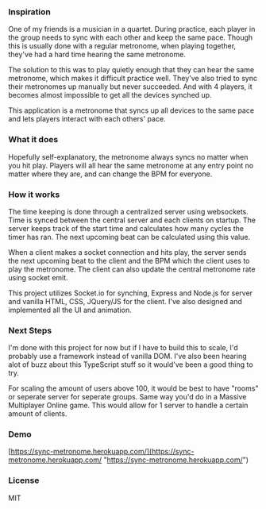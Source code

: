 ### Inspiration
One of my friends is a musician in a quartet. During practice, each player in the group needs to sync with each other and keep the same pace. Though this is usually done with a regular metronome, when playing together, they've had a hard time hearing the same metronome.

The solution to this was to play quietly enough that they can hear the same metronome, which makes it difficult practice well. They've also tried to sync their metronomes up manually but never succeeded. And with 4 players, it becomes almost impossible to get all the devices synched up.

This application is a metronome that syncs up all devices to the same pace and lets players interact with each others' pace.

### What it does
Hopefully self-explanatory, the metronome always syncs no matter when you hit play. Players will all hear the same metronome at any entry point no matter where they are, and can change the BPM for everyone.

### How it works
The time keeping is done through a centralized server using websockets. Time is synced between the central server and each clients on startup. The server keeps track of the start time and calculates how many cycles the timer has ran. The next upcoming beat can be calculated using this value.

When a client makes a socket connection and hits play, the server sends the next upcoming beat to the client and the BPM which the client uses to play the metronome. The client can also update the central metronome rate using socket emit.

This project utilizes Socket.io for synching, Express and Node.js for server and vanilla HTML, CSS, JQuery/JS for the client. I've also designed and implemented all the UI and animation.

### Next Steps
I'm done with this project for now but if I have to build this to scale, I'd probably use a framework instead of vanilla DOM. I've also been hearing alot of buzz about this TypeScript stuff so it would've been a good thing to try.

For scaling the amount of users above 100, it would be best to have "rooms" or seperate server for seperate groups. Same way you'd do in a Massive Multiplayer Online game. This would allow for 1 server to handle a certain amount of clients.

### Demo
[https://sync-metronome.herokuapp.com/](https://sync-metronome.herokuapp.com/ "https://sync-metronome.herokuapp.com/")
### License
MIT
